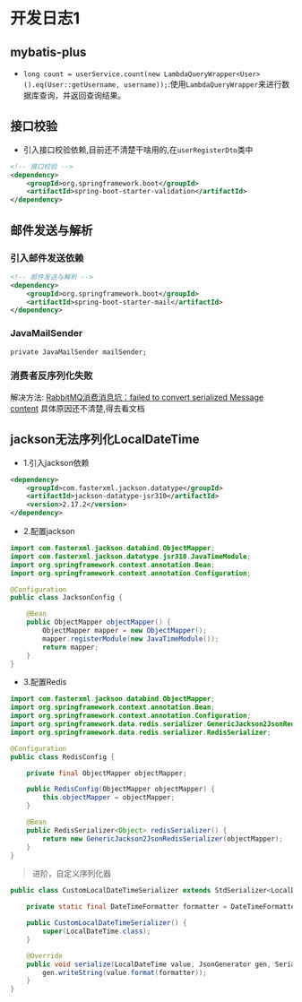 # 开发日志1

## mybatis-plus

- `long count = userService.count(new LambdaQueryWrapper<User>().eq(User::getUsername, username));`:使用`LambdaQueryWrapper`来进行数据库查询，并返回查询结果。

## 接口校验

- 引入接口校验依赖,目前还不清楚干啥用的,在`userRegisterDto`类中

```xml
<!-- 接口校验 -->
<dependency>
    <groupId>org.springframework.boot</groupId>
    <artifactId>spring-boot-starter-validation</artifactId>
</dependency>
```

## 邮件发送与解析

### 引入邮件发送依赖

```xml
<!-- 邮件发送与解析 -->
<dependency>
    <groupId>org.springframework.boot</groupId>
    <artifactId>spring-boot-starter-mail</artifactId>
</dependency>
```

### JavaMailSender

`private JavaMailSender mailSender;`

### 消费者反序列化失败

解决方法:
[RabbitMQ消费消息坑：failed to convert serialized Message content](https://www.cnblogs.com/xiaotian0422/p/16741626.html)
具体原因还不清楚,得去看文档

## jackson无法序列化LocalDateTime

- 1.引入jackson依赖

```xml
<dependency>
    <groupId>com.fasterxml.jackson.datatype</groupId>
    <artifactId>jackson-datatype-jsr310</artifactId>
    <version>2.17.2</version>
</dependency>
```

- 2.配置jackson

```java
import com.fasterxml.jackson.databind.ObjectMapper;
import com.fasterxml.jackson.datatype.jsr310.JavaTimeModule;
import org.springframework.context.annotation.Bean;
import org.springframework.context.annotation.Configuration;

@Configuration
public class JacksonConfig {

    @Bean
    public ObjectMapper objectMapper() {
        ObjectMapper mapper = new ObjectMapper();
        mapper.registerModule(new JavaTimeModule());
        return mapper;
    }
}
```

- 3.配置Redis

```java
import com.fasterxml.jackson.databind.ObjectMapper;
import org.springframework.context.annotation.Bean;
import org.springframework.context.annotation.Configuration;
import org.springframework.data.redis.serializer.GenericJackson2JsonRedisSerializer;
import org.springframework.data.redis.serializer.RedisSerializer;

@Configuration
public class RedisConfig {

    private final ObjectMapper objectMapper;

    public RedisConfig(ObjectMapper objectMapper) {
        this.objectMapper = objectMapper;
    }

    @Bean
    public RedisSerializer<Object> redisSerializer() {
        return new GenericJackson2JsonRedisSerializer(objectMapper);
    }
}
```

>进阶，自定义序列化器

```java
public class CustomLocalDateTimeSerializer extends StdSerializer<LocalDateTime> {

    private static final DateTimeFormatter formatter = DateTimeFormatter.ofPattern("yyyy-MM-dd HH:mm:ss");

    public CustomLocalDateTimeSerializer() {
        super(LocalDateTime.class);
    }

    @Override
    public void serialize(LocalDateTime value, JsonGenerator gen, SerializerProvider provider) throws IOException {
        gen.writeString(value.format(formatter));
    }
}
```
